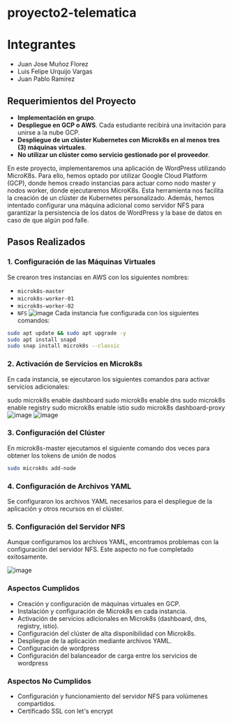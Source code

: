 # proyecto2-telematica
# Integrantes
- Juan Jose Muñoz Florez
- Luis Felipe Urquijo Vargas
- Juan Pablo Ramirez

## Requerimientos del Proyecto

- **Implementación en grupo**.
- **Despliegue en GCP o AWS**. Cada estudiante recibirá una invitación para unirse a la nube GCP.
- **Despliegue de un clúster Kubernetes con Microk8s en al menos tres (3) máquinas virtuales**.
- **No utilizar un clúster como servicio gestionado por el proveedor**.


En este proyecto, implementaremos una aplicación de WordPress utilizando MicroK8s. Para ello, hemos optado por utilizar Google Cloud Platform (GCP), donde hemos creado instancias para actuar como nodo master y nodos worker, donde ejecutaremos MicroK8s. Esta herramienta nos facilita la creación de un clúster de Kubernetes personalizado. Además, hemos intentado configurar una máquina adicional como servidor NFS para garantizar la persistencia de los datos de WordPress y la base de datos en caso de que algún pod falle.

## Pasos Realizados

### 1. Configuración de las Máquinas Virtuales

Se crearon tres instancias en AWS con los siguientes nombres:
- `microk8s-master`
- `microk8s-worker-01`
- `microk8s-worker-02`
- `NFS`
![image](https://github.com/juanvx6/proyecto2-telematica/assets/96350704/19076f3a-cd7a-4674-9c6f-6c09c6bdd926)
Cada instancia fue configurada con los siguientes comandos:

```sh
sudo apt update && sudo apt upgrade -y
sudo apt install snapd
sudo snap install microk8s --classic
```
### 2. Activación de Servicios en Microk8s

En cada instancia, se ejecutaron los siguientes comandos para activar servicios adicionales:

sudo microk8s enable dashboard
sudo microk8s enable dns
sudo microk8s enable registry
sudo microk8s enable istio
sudo microk8s dashboard-proxy
![image](https://github.com/juanvx6/proyecto2-telematica/assets/96350704/6762f1e9-702c-4b41-bbb1-68938099b8a2)
![image](https://github.com/juanvx6/proyecto2-telematica/assets/96350704/fa5293c4-3304-46cf-8209-ed5ec4163da6)

### 3. Configuración del Clúster

En microk8s-master ejecutamos el siguiente comando dos veces para obtener los tokens de unión de nodos

```sh
sudo microk8s add-node
```

### 4. Configuración de Archivos YAML
Se configuraron los archivos YAML necesarios para el despliegue de la aplicación y otros recursos en el clúster.

### 5. Configuración del Servidor NFS
Aunque configuramos los archivos YAML, encontramos problemas con la configuración del servidor NFS. Este aspecto no fue completado exitosamente.

![image](https://github.com/juanvx6/proyecto2-telematica/assets/96350704/0a71e8f3-1dcc-4653-8219-3228938488a5)


### Aspectos Cumplidos
- Creación y configuración de máquinas virtuales en GCP.
- Instalación y configuración de Microk8s en cada instancia.
- Activación de servicios adicionales en Microk8s (dashboard, dns, registry, istio).
- Configuración del clúster de alta disponibilidad con Microk8s.
- Despliegue de la aplicación mediante archivos YAML.
- Configuración de wordpress
- Configuración del balanceador de carga entre los servicios de wordpress

### Aspectos No Cumplidos
- Configuración y funcionamiento del servidor NFS para volúmenes compartidos.
- Certificado SSL con let's encrypt

